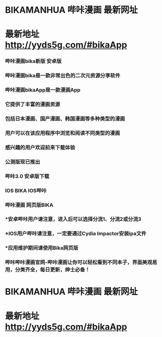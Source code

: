 # BIKAMANHUA 哔咔漫画 最新网址
# 最新地址 http://yyds5g.com/#bikaApp

### 哔咔漫画bika新版 安卓版
### 哔咔漫画bika是一款非常出色的二次元资源分享软件
### 哔咔漫画bikaApp是一款漫画App

### 它提供了丰富的漫画资源
### 包括日本漫画、国产漫画、韩国漫画等多种类型的漫画
### 用户可以在该应用程序中浏览和阅读不同类型的漫画
### 感兴趣的用户欢迎前来下载体验

### 公测版现已推出
### 哔咔3.0 安卓版下载
### IOS BIKA IOS哔咔
### 哔咔漫画 网页版BIKA

### *安卓哔咔用户请注意，进入后可以选择分流1、分流2或分流3
### *IOS用户哔咔请注意，一定要通过Cydia Impactor安装ipa文件
### *应用维护期间请使用Bika网页版
### 哔咔哔咔漫画官网-哔咔漫画让你可以轻松看到不同本子，界面美观易用，分类齐全，每日更新，绅士必备！

# BIKAMANHUA 哔咔漫画 最新网址
# 最新地址 http://yyds5g.com/#bikaApp
